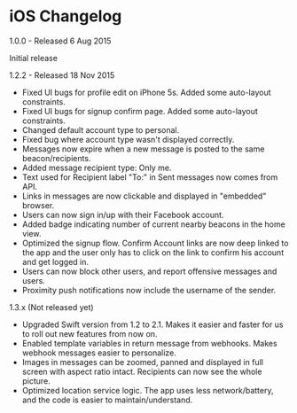 # iOS Changelog

1.0.0 - Released 6 Aug 2015

Initial release

1.2.2 - Released 18 Nov 2015

- Fixed UI bugs for profile edit on iPhone 5s. Added some auto-layout constraints.
- Fixed UI bugs for signup confirm page. Added some auto-layout constraints.
- Changed default account type to personal.
- Fixed bug where account type wasn't displayed correctly.
- Messages now expire when a new message is posted to the same beacon/recipients.
- Added message recipient type: Only me.
- Text used for Recipient label "To:" in Sent messages now comes from API.
- Links in messages are now clickable and displayed in "embedded" browser.
- Users can now sign in/up with their Facebook account.
- Added badge indicating number of current nearby beacons in the home view.
- Optimized the signup flow. Confirm Account links are now deep linked to the app and the user only has to click on the link to confirm his account and get logged in.
- Users can now block other users, and report offensive messages and users.
- Proximity push notifications now include the username of the sender.

1.3.x (Not released yet)

- Upgraded Swift version from 1.2 to 2.1. Makes it easier and faster for us to roll out new features from now on.
- Enabled template variables in return message from webhooks. Makes webhook messages easier to personalize.
- Images in messages can be zoomed, panned and displayed in full screen with aspect ratio intact. Recipients can now see the whole picture.
- Optimized location service logic. The app uses less network/battery, and the code is easier to maintain/understand.